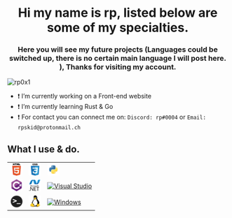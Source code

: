 
<h1 align="center">Hi my name is rp, listed below are some of my specialties.</h1>
<h3 align="center">Here you will see my future projects (Languages could be switched up, there is no certain main language I will post here. ), Thanks for visiting my account.</h3>

<p align="left"> <img src="https://komarev.com/ghpvc/?username=rp0x1&" alt="rp0x1" /> </p>

- ❗ I’m currently working on a Front-end website
- ❗ I’m currently learning Rust & Go
- ❗ For contact you can connect me on: `Discord: rp#0004` or `Email: rpskid@protonmail.ch`

<h2 align="left"> What I use & do. </h2>
<table>
    <tbody>
        <tr>
            <td><a href="#"><img alt="HTML5" title="HTML5" height="28px"
                        src="https://raw.githubusercontent.com/github/explore/80688e429a7d4ef2fca1e82350fe8e3517d3494d/topics/html/html.png" /></a>
            </td>
            <td><a href="#"><img alt="CSS3" title="CSS3" height="28px"
                        src="https://raw.githubusercontent.com/github/explore/80688e429a7d4ef2fca1e82350fe8e3517d3494d/topics/css/css.png" /></a>
            </td>
            <td><a href="#"><img alt="Python" title="Python" height="28px"
                        src="https://raw.githubusercontent.com/github/explore/80688e429a7d4ef2fca1e82350fe8e3517d3494d/topics/python/python.png" /></a>
            </td>
        </tr>
        <tr>
            <td><a href="#"><img alt="C#" title="C#" height="28px"
                        src="https://raw.githubusercontent.com/devicons/devicon/master/icons/csharp/csharp-original.svg" /></a>
            </td>
            <td><a href="#"><img alt=".NET" title=".NET" height="28px"
                        src="https://raw.githubusercontent.com/devicons/devicon/master/icons/dot-net/dot-net-original-wordmark.svg" /></a>
            </td>
                        <td><a href="#"><img alt="Visual Studio" title="Visual Studio Code" height="28px"
                       src="https://img.icons8.com/fluent/48/000000/visual-studio-code-2019.png" /></a>
          </td>
        </tr>
        <tr>
        </tr>
        <tr>
            <td><a href="#"><img alt="Terminal" title="Terminal" height="28px"
                        src="https://raw.githubusercontent.com/github/explore/80688e429a7d4ef2fca1e82350fe8e3517d3494d/topics/terminal/terminal.png" /></a>
            </td>
            <td><a href="#"><img alt="Linux" title="Linux" height="28px"
                        src="https://raw.githubusercontent.com/devicons/devicon/master/icons/linux/linux-original.svg" /></a>
            </td>
            <td><a href="#"><img alt="Windows" title="Windows" height="28px"
                        src="https://img.icons8.com/color/48/000000/windows-10" /></a>
            </td>
        </tr>
    </tbody>
</table>
